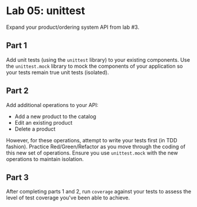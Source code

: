 # Lab 05: unittest

Expand your product/ordering system API from lab #3.

## Part 1

Add unit tests (using the `unittest` library) to your existing components. Use the `unittest.mock` library to mock the components of your application so your tests remain true unit tests (isolated).

## Part 2

Add additional operations to your API:

* Add a new product to the catalog
* Edit an existing product
* Delete a product

However, for these operations, attempt to write your tests first (in TDD fashion). Practice Red/Green/Refactor as you move through the coding of this new set of operations. Ensure you use `unittest.mock` with the new operations to maintain isolation.

## Part 3

After completing parts 1 and 2, run `coverage` against your tests to assess the level of test coverage you've been able to achieve.

